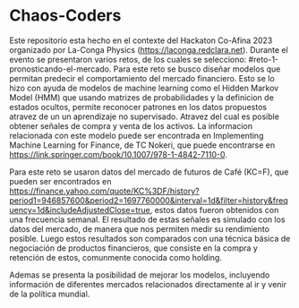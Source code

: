 # Chaos-Coders

Este repositorio esta hecho en el contexte del Hackaton Co-Afina 2023 organizado por La-Conga Physics (https://laconga.redclara.net). Durante el evento se presentaron varios retos, de los cuales se selecciono: #reto-1-pronosticando-el-mercado. 
Para este reto se busco diseñar modelos que permitan predecir el comportamiento del mercado financiero. Esto se lo hizo con ayuda de modelos de machine learning como el Hidden Markov Model (HMM) que usando matrizes de probabilidades y la definicion de estados ocultos, permite reconocer patrones en los datos propuestos atravez de un un aprendizaje no supervisado. Atravez del cual es posible obtener señales de compra y venta de los activos. La informacion relacionada con este modelo puede ser encontrada en Implementing Machine Learning for Finance, de TC Nokeri, que puede encontrarse en https://link.springer.com/book/10.1007/978-1-4842-7110-0.

Para este reto se usaron datos del mercado de futuros de Café (KC=F), que pueden ser encontrados en https://finance.yahoo.com/quote/KC%3DF/history?period1=946857600&period2=1697760000&interval=1d&filter=history&frequency=1d&includeAdjustedClose=true, estos datos fueron obtenidos con una frecuencia semanal.
El resultado de estas señales es simulado con los datos del mercado, de manera que nos permiten medir su rendimiento posible. Luego estos resultados son comparados con una técnica básica de negociación de productos financieros, que consiste en la compra y retención de estos, comunmente conocida como holding. 

Ademas se presenta la posibilidad de mejorar los modelos, incluyendo información de diferentes mercados relacionados directamente al ir y venir de la política mundial.


